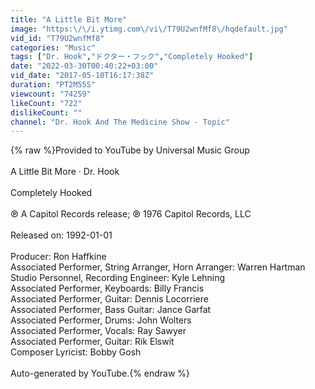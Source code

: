 ```yaml
---
title: "A Little Bit More"
image: "https:\/\/i.ytimg.com\/vi\/T79U2wnfMf8\/hqdefault.jpg"
vid_id: "T79U2wnfMf8"
categories: "Music"
tags: ["Dr. Hook","ドクター・フック","Completely Hooked"]
date: "2022-03-30T00:40:22+03:00"
vid_date: "2017-05-10T16:17:38Z"
duration: "PT2M55S"
viewcount: "74259"
likeCount: "722"
dislikeCount: ""
channel: "Dr. Hook And The Medicine Show - Topic"
---
```

{% raw %}Provided to YouTube by Universal Music Group<br /><br />A Little Bit More · Dr. Hook<br /><br />Completely Hooked<br /><br />℗ A Capitol Records release; ℗ 1976 Capitol Records, LLC<br /><br />Released on: 1992-01-01<br /><br />Producer: Ron Haffkine<br />Associated  Performer, String  Arranger, Horn  Arranger: Warren Hartman<br />Studio  Personnel, Recording  Engineer: Kyle Lehning<br />Associated  Performer, Keyboards: Billy Francis<br />Associated  Performer, Guitar: Dennis Locorriere<br />Associated  Performer, Bass  Guitar: Jance Garfat<br />Associated  Performer, Drums: John Wolters<br />Associated  Performer, Vocals: Ray Sawyer<br />Associated  Performer, Guitar: Rik Elswit<br />Composer  Lyricist: Bobby Gosh<br /><br />Auto-generated by YouTube.{% endraw %}
